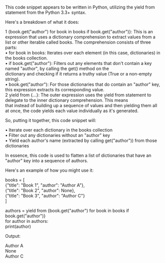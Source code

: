 This code snippet appears to be written in Python, utilizing the yield from statement from the Python 3.3+ syntax.                     

Here's a breakdown of what it does:                                                                                                    

 1 {book.get("author") for book in books if book.get("author")}: This is an expression that uses a dictionary comprehension to extract 
   values from a list or other iterable called books. The comprehension consists of three parts:                                       
    • for book in books: Iterates over each element (in this case, dictionaries) in the books collection.                              
    • if book.get("author"): Filters out any elements that don't contain a key named "author", by calling the get() method on the      
      dictionary and checking if it returns a truthy value (True or a non-empty string).                                               
    • book.get("author"): For those dictionaries that do contain an "author" key, this expression extracts its corresponding value.    
 2 yield from {...}: The outer expression uses the yield from statement to delegate to the inner dictionary comprehension. This means  
   that instead of building up a sequence of values and then yielding them all at once, the code yields each value individually as it's
   generated.                                                                                                                          

So, putting it together, this code snippet will:                                                                                       

 • Iterate over each dictionary in the books collection                                                                                
 • Filter out any dictionaries without an "author" key                                                                                 
 • Yield each author's name (extracted by calling get("author")) from those dictionaries                                               

In essence, this code is used to flatten a list of dictionaries that have an "author" key into a sequence of authors.                  

Here's an example of how you might use it:                                                                                             

                                                                                                                                       
 books = [                                                                                                                             
     {"title": "Book 1", "author": "Author A"},                                                                                        
     {"title": "Book 2", "author": None},                                                                                              
     {"title": "Book 3", "author": "Author C"}                                                                                         
 ]                                                                                                                                     
                                                                                                                                       
 authors = yield from {book.get("author") for book in books if book.get("author")}                                                     
 for author in authors:                                                                                                                
     print(author)                                                                                                                     
                                                                                                                                       

Output:                                                                                                                                

                                                                                                                                       
 Author A                                                                                                                              
 None                                                                                                                                  
 Author C  